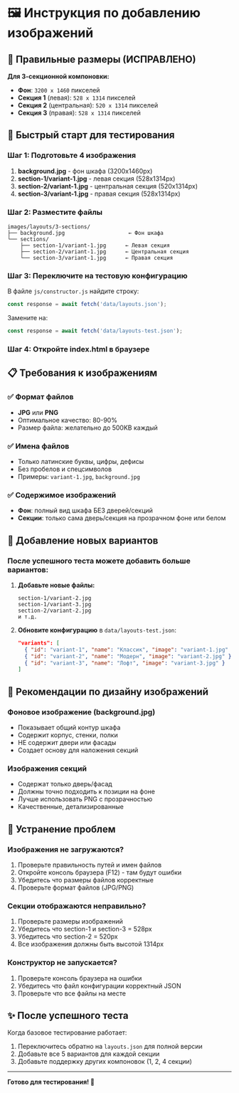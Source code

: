 # 🖼️ Инструкция по добавлению изображений

## 📐 Правильные размеры (ИСПРАВЛЕНО)

**Для 3-секционной компоновки:**
- **Фон**: `3200 x 1460` пикселей
- **Секция 1** (левая): `528 x 1314` пикселей 
- **Секция 2** (центральная): `520 x 1314` пикселей
- **Секция 3** (правая): `528 x 1314` пикселей

## 🚀 Быстрый старт для тестирования

### Шаг 1: Подготовьте 4 изображения
1. **background.jpg** - фон шкафа (3200x1460px)
2. **section-1/variant-1.jpg** - левая секция (528x1314px)
3. **section-2/variant-1.jpg** - центральная секция (520x1314px)  
4. **section-3/variant-1.jpg** - правая секция (528x1314px)

### Шаг 2: Разместите файлы
```
images/layouts/3-sections/
├── background.jpg                    ← Фон шкафа
└── sections/
    ├── section-1/variant-1.jpg      ← Левая секция
    ├── section-2/variant-1.jpg      ← Центральная секция
    └── section-3/variant-1.jpg      ← Правая секция
```

### Шаг 3: Переключите на тестовую конфигурацию
В файле `js/constructor.js` найдите строку:
```javascript
const response = await fetch('data/layouts.json');
```

Замените на:
```javascript
const response = await fetch('data/layouts-test.json');
```

### Шаг 4: Откройте index.html в браузере

## 📋 Требования к изображениям

### ✅ Формат файлов
- **JPG** или **PNG** 
- Оптимальное качество: 80-90%
- Размер файла: желательно до 500KB каждый

### ✅ Имена файлов
- Только латинские буквы, цифры, дефисы
- Без пробелов и спецсимволов
- Примеры: `variant-1.jpg`, `background.jpg`

### ✅ Содержимое изображений
- **Фон**: полный вид шкафа БЕЗ дверей/секций
- **Секции**: только сама дверь/секция на прозрачном фоне или белом

## 🔧 Добавление новых вариантов

### После успешного теста можете добавить больше вариантов:

1. **Добавьте новые файлы:**
   ```
   section-1/variant-2.jpg
   section-1/variant-3.jpg
   section-2/variant-2.jpg
   и т.д.
   ```

2. **Обновите конфигурацию** в `data/layouts-test.json`:
   ```json
   "variants": [
     { "id": "variant-1", "name": "Классик", "image": "variant-1.jpg" },
     { "id": "variant-2", "name": "Модерн", "image": "variant-2.jpg" },
     { "id": "variant-3", "name": "Лофт", "image": "variant-3.jpg" }
   ]
   ```

## 🎨 Рекомендации по дизайну изображений

### Фоновое изображение (background.jpg)
- Показывает общий контур шкафа
- Содержит корпус, стенки, полки
- НЕ содержит двери или фасады
- Создает основу для наложения секций

### Изображения секций 
- Содержат только дверь/фасад
- Должны точно подходить к позиции на фоне
- Лучше использовать PNG с прозрачностью
- Качественные, детализированные

## 🐛 Устранение проблем

### Изображения не загружаются?
1. Проверьте правильность путей и имен файлов
2. Откройте консоль браузера (F12) - там будут ошибки
3. Убедитесь что размеры файлов корректные
4. Проверьте формат файлов (JPG/PNG)

### Секции отображаются неправильно?
1. Проверьте размеры изображений
2. Убедитесь что section-1 и section-3 = 528px
3. Убедитесь что section-2 = 520px
4. Все изображения должны быть высотой 1314px

### Конструктор не запускается?
1. Проверьте консоль браузера на ошибки
2. Убедитесь что файл конфигурации корректный JSON
3. Проверьте что все файлы на месте

## ✨ После успешного теста

Когда базовое тестирование работает:
1. Переключитесь обратно на `layouts.json` для полной версии
2. Добавьте все 5 вариантов для каждой секции
3. Добавьте поддержку других компоновок (1, 2, 4 секции)

---

**Готово для тестирования! 🚀** 